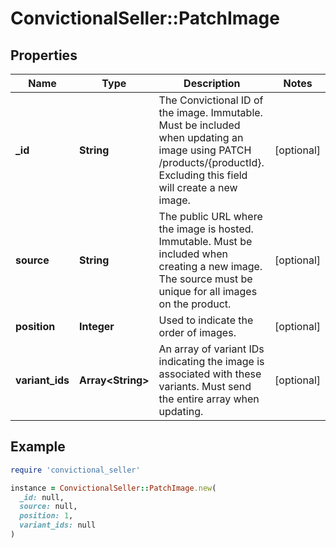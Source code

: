 # ConvictionalSeller::PatchImage

## Properties

| Name | Type | Description | Notes |
| ---- | ---- | ----------- | ----- |
| **_id** | **String** | The Convictional ID of the image. Immutable. Must be included when updating an image using PATCH /products/{productId}. Excluding this field will create a new image. | [optional] |
| **source** | **String** | The public URL where the image is hosted. Immutable. Must be included when creating a new image. The source must be unique for all images on the product. | [optional] |
| **position** | **Integer** | Used to indicate the order of images. | [optional] |
| **variant_ids** | **Array&lt;String&gt;** | An array of variant IDs indicating the image is associated with these variants. Must send the entire array when updating. | [optional] |

## Example

```ruby
require 'convictional_seller'

instance = ConvictionalSeller::PatchImage.new(
  _id: null,
  source: null,
  position: 1,
  variant_ids: null
)
```

